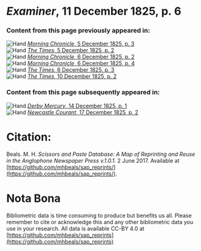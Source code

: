 # *Examiner*, 11 December 1825, p. 6  
  
### Content from this page previously appeared in:  
![Hand](http://scissorsandpaste.net/wp-content/uploads/2017/06/smallhandpointer.png) [*Morning Chronicle*, 5 December 1825, p. 3](https://mhbeals.github.io/sap_html/Morning-Chronicle/Morning-Chronicle-5-December-1825-p-3)  
![Hand](http://scissorsandpaste.net/wp-content/uploads/2017/06/smallhandpointer.png) [*The Times*, 5 December 1825, p. 2](https://mhbeals.github.io/sap_html/The-Times/The-Times-5-December-1825-p-2)  
![Hand](http://scissorsandpaste.net/wp-content/uploads/2017/06/smallhandpointer.png) [*Morning Chronicle*, 6 December 1825, p. 2](https://mhbeals.github.io/sap_html/Morning-Chronicle/Morning-Chronicle-6-December-1825-p-2)  
![Hand](http://scissorsandpaste.net/wp-content/uploads/2017/06/smallhandpointer.png) [*Morning Chronicle*, 6 December 1825, p. 4](https://mhbeals.github.io/sap_html/Morning-Chronicle/Morning-Chronicle-6-December-1825-p-4)  
![Hand](http://scissorsandpaste.net/wp-content/uploads/2017/06/smallhandpointer.png) [*The Times*, 6 December 1825, p. 3](https://mhbeals.github.io/sap_html/The-Times/The-Times-6-December-1825-p-3)  
![Hand](http://scissorsandpaste.net/wp-content/uploads/2017/06/smallhandpointer.png) [*The Times*, 10 December 1825, p. 2](https://mhbeals.github.io/sap_html/The-Times/The-Times-10-December-1825-p-2)  
  
### Content from this page subsequently appeared in:  
![Hand](http://scissorsandpaste.net/wp-content/uploads/2017/06/smallhandpointer.png) [*Derby Mercury*, 14 December 1825, p. 1](https://mhbeals.github.io/sap_html/Derby-Mercury/Derby-Mercury-14-December-1825-p-1)  
![Hand](http://scissorsandpaste.net/wp-content/uploads/2017/06/smallhandpointer.png) [*Newcastle Courant*, 17 December 1825, p. 2](https://mhbeals.github.io/sap_html/Newcastle-Courant/Newcastle-Courant-17-December-1825-p-2)  


# Citation: 

Beals. M. H. *Scissors and Paste Database: A Map of Reprinting and Reuse in the Anglophone Newspaper Press v.1.0.1.* 2 June 2017. Available at [https://github.com/mhbeals/sap_reprints/](https://github.com/mhbeals/sap_reprints/). 

# Nota Bona

Bibliometric data is time consuming to produce but benefits us all. Please remember to cite or acknowledge this and any other bibliometric data you use in your research. All data is available CC-BY 4.0 at [https://github.com/mhbeals/sap_reprints](https://github.com/mhbeals/sap_reprints)
